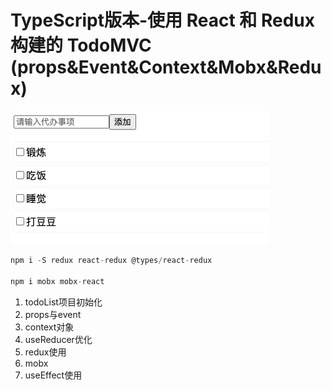 # TypeScript版本-使用 React 和 Redux 构建的 TodoMVC (props&Event&Context&Mobx&Redux)

![Todoist React](./images/screenshot.png "Todoist React")

```js
npm i -S redux react-redux @types/react-redux

npm i mobx mobx-react
```

1. todoList项目初始化
2. props与event
3. context对象
4. useReducer优化
5. redux使用
6. mobx
7. useEffect使用